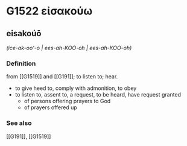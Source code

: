 # G1522 εἰσακούω

## eisakoúō

_(ice-ak-oo'-o | ees-ah-KOO-oh | ees-ah-KOO-oh)_

### Definition

from [[G1519]] and [[G191]]; to listen to; hear.

- to give heed to, comply with admonition, to obey
- to listen to, assent to, a request, to be heard, have request granted
  - of persons offering prayers to God
  - of prayers offered up

### See also

[[G191]], [[G1519]]

